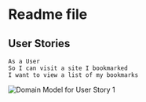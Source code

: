 # Readme file

## User Stories

```
As a User
So I can visit a site I bookmarked
I want to view a list of my bookmarks
```

![Domain Model for User Story 1](https://github.com/selinaerhabor/bookmark_manager_RS/blob/master/Bookmark%20Manager%20Domain%20Model.jpg)

